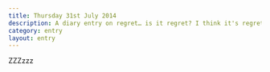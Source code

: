 ```yaml
---
title: Thursday 31st July 2014
description: A diary entry on regret… is it regret? I think it's regret. Or is it? No, it's not. Maybe I'm overthi… Zzzzz
category: entry
layout: entry
---
```


ZZZzzz
